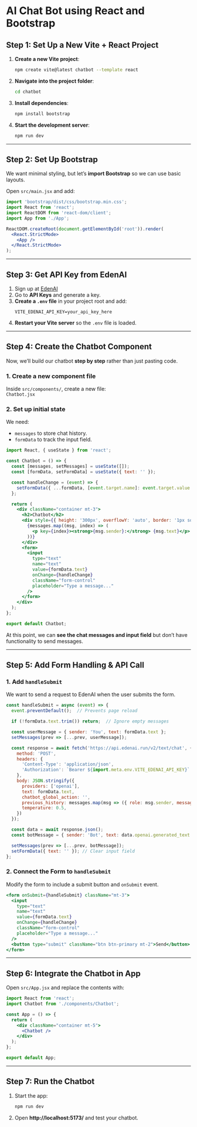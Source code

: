 # AI Chat Bot using React and Bootstrap

## **Step 1: Set Up a New Vite + React Project**
1. **Create a new Vite project**:
   ```sh
   npm create vite@latest chatbot --template react
   ```

2. **Navigate into the project folder**:
   ```sh
   cd chatbot
   ```

3. **Install dependencies**:
   ```sh
   npm install bootstrap
   ```

4. **Start the development server**:
   ```sh
   npm run dev
   ```

---

## **Step 2: Set Up Bootstrap**
We want minimal styling, but let’s **import Bootstrap** so we can use basic layouts.

Open `src/main.jsx` and add:

```jsx
import 'bootstrap/dist/css/bootstrap.min.css';
import React from 'react';
import ReactDOM from 'react-dom/client';
import App from './App';

ReactDOM.createRoot(document.getElementById('root')).render(
  <React.StrictMode>
    <App />
  </React.StrictMode>
);
```

---

## **Step 3: Get API Key from EdenAI**
1. Sign up at [EdenAI](https://www.edenai.co/)
2. Go to **API Keys** and generate a key.
3. **Create a `.env` file** in your project root and add:
   ```
   VITE_EDENAI_API_KEY=your_api_key_here
   ```
4. **Restart your Vite server** so the `.env` file is loaded.

---

## **Step 4: Create the Chatbot Component**
Now, we’ll build our chatbot **step by step** rather than just pasting code.

### **1. Create a new component file**
Inside `src/components/`, create a new file:  
`Chatbot.jsx`

### **2. Set up initial state**
We need:
- `messages` to store chat history.
- `formData` to track the input field.

```jsx
import React, { useState } from 'react';

const Chatbot = () => {
  const [messages, setMessages] = useState([]);
  const [formData, setFormData] = useState({ text: '' });

  const handleChange = (event) => {
    setFormData({ ...formData, [event.target.name]: event.target.value });
  };

  return (
    <div className="container mt-3">
      <h2>Chatbot</h2>
      <div style={{ height: '300px', overflowY: 'auto', border: '1px solid #ccc', padding: '10px' }}>
        {messages.map((msg, index) => (
          <p key={index}><strong>{msg.sender}:</strong> {msg.text}</p>
        ))}
      </div>
      <form>
        <input 
          type="text" 
          name="text"
          value={formData.text} 
          onChange={handleChange} 
          className="form-control"
          placeholder="Type a message..."
        />
      </form>
    </div>
  );
};

export default Chatbot;
```

At this point, we can **see the chat messages and input field** but don’t have functionality to send messages.

---

## **Step 5: Add Form Handling & API Call**
### **1. Add `handleSubmit`**
We want to send a request to EdenAI when the user submits the form.

```jsx
const handleSubmit = async (event) => {
  event.preventDefault();  // Prevents page reload

  if (!formData.text.trim()) return;  // Ignore empty messages

  const userMessage = { sender: 'You', text: formData.text };
  setMessages(prev => [...prev, userMessage]);

  const response = await fetch('https://api.edenai.run/v2/text/chat', {
    method: 'POST',
    headers: {
      'Content-Type': 'application/json',
      'Authorization': `Bearer ${import.meta.env.VITE_EDENAI_API_KEY}`
    },
    body: JSON.stringify({
      providers: ['openai'],
      text: formData.text,
      chatbot_global_action: '',
      previous_history: messages.map(msg => ({ role: msg.sender, message: msg.text })),
      temperature: 0.5,
    })
  });

  const data = await response.json();
  const botMessage = { sender: 'Bot', text: data.openai.generated_text };

  setMessages(prev => [...prev, botMessage]);
  setFormData({ text: '' }); // Clear input field
};
```

### **2. Connect the Form to `handleSubmit`**
Modify the form to include a submit button and `onSubmit` event.

```jsx
<form onSubmit={handleSubmit} className="mt-3">
  <input 
    type="text" 
    name="text"
    value={formData.text} 
    onChange={handleChange} 
    className="form-control"
    placeholder="Type a message..."
  />
  <button type="submit" className="btn btn-primary mt-2">Send</button>
</form>
```

---

## **Step 6: Integrate the Chatbot in App**
Open `src/App.jsx` and replace the contents with:

```jsx
import React from 'react';
import Chatbot from './components/Chatbot';

const App = () => {
  return (
    <div className="container mt-5">
      <Chatbot />
    </div>
  );
};

export default App;
```

---

## **Step 7: Run the Chatbot**
1. Start the app:
   ```sh
   npm run dev
   ```
2. Open **http://localhost:5173/** and test your chatbot.

